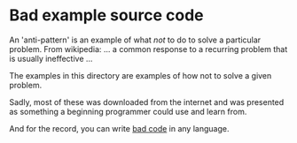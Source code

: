 
Bad example source code
=======================

An 'anti-pattern' is an example of what _not_ to do to solve a particular problem.
From wikipedia:
  ... a common response to a recurring problem that is usually ineffective ...


The examples in this directory are examples of how not to solve a given problem.

Sadly, most of these was downloaded from the internet and was presented as something
a beginning programmer could use and learn from.

And for the record, you can write 
[bad code](https://github.com/Droogans/unmaintainable-code) in any language.


